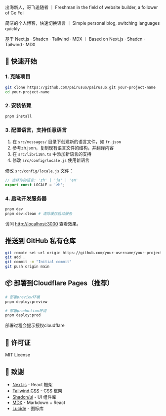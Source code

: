 出海新人，哥飞追随者 ｜ Freshman in the field of website builder, a follower of Ge Fei

简洁的个人博客，快速切换语言 ｜ Simple personal blog, switching languages quickly

基于 Next.js · Shadcn · Tailwind · MDX ｜ Based on Next.js · Shadcn · Tailwind · MDX

## 🚀 快速开始

### 1. 克隆项目

```bash
git clone https://github.com/pairusuo/pairusuo.git your-project-name
cd your-project-name
```

### 2. 安装依赖

```bash
pnpm install
```

### 3. 配置语言，支持任意语言

1. 在 `src/messages/` 目录下创建新的语言文件，如 `fr.json`
2. 参考zh.json，复制现有语言文件的结构，并翻译内容
3. 在 `src/lib/i18n.ts` 中添加新语言的支持
4. 修改 `src/config/locale.js` 使用新语言

修改 `src/config/locale.js` 文件：

```javascript
// 选择你的语言: 'zh' | 'ja' | 'en'
export const LOCALE = 'zh';
```

### 4. 启动开发服务器

```bash
pnpm dev
pnpm dev:clean # 清除缓存启动服务
```

访问 [http://localhost:3000](http://localhost:3000) 查看效果。

## 推送到 GitHub 私有仓库

```bash
git remote set-url origin https://github.com/your-username/your-project-name.git
git add .
git commit -m "Initial commit"
git push origin main
```

## 📦 部署到Cloudflare Pages（推荐）

```bash
# 部署preview环境
pnpm deploy:preview

# 部署production环境
pnpm deploy:prod
```

部署过程会提示授权cloudflare

## 📄 许可证

MIT License

## 🙏 致谢

- [Next.js](https://nextjs.org/) - React 框架
- [Tailwind CSS](https://tailwindcss.com/) - CSS 框架
- [Shadcn/ui](https://ui.shadcn.com/) - UI 组件库
- [MDX](https://mdxjs.com/) - Markdown + React
- [Lucide](https://lucide.dev/) - 图标库
